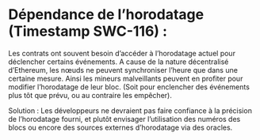 # Dépendance de l’horodatage (Timestamp SWC-116) :
Les contrats ont souvent besoin d’accéder à l’horodatage actuel pour déclencher certains événements. A cause de la nature décentralisé d’Ethereum, les nœuds ne peuvent synchroniser l’heure que dans une certaine mesure. Ainsi les mineurs malveillants peuvent en profiter pour modifier l’horodatage de leur bloc. (Soit pour enclencher des événements plus tôt que prévu, ou au contraire les empêcher).

Solution : Les développeurs ne devraient pas faire confiance à la précision de l’horodatage fourni, et plutôt envisager l’utilisation des numéros des blocs ou encore des sources externes d’horodatage via des oracles.
